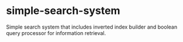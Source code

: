 # simple-search-system
Simple search system that includes inverted index builder and boolean query processor for information retrieval.
